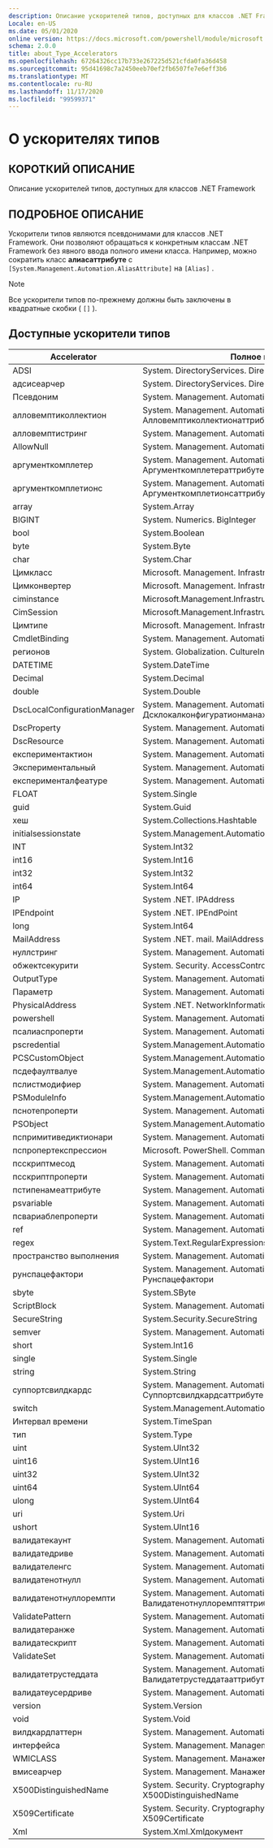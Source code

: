 ```yaml
---
description: Описание ускорителей типов, доступных для классов .NET Framework
Locale: en-US
ms.date: 05/01/2020
online version: https://docs.microsoft.com/powershell/module/microsoft.powershell.core/about/about_type_accelerators?view=powershell-7.2&WT.mc_id=ps-gethelp
schema: 2.0.0
title: about_Type_Accelerators
ms.openlocfilehash: 67264326cc17b733e267225d521cfda0fa36d458
ms.sourcegitcommit: 95d41698c7a2450eeb70ef2fb6507fe7e6eff3b6
ms.translationtype: MT
ms.contentlocale: ru-RU
ms.lasthandoff: 11/17/2020
ms.locfileid: "99599371"
---
```

# <a name="about-type-accelerators"></a>О ускорителях типов

## <a name="short-desription"></a>КОРОТКИЙ ОПИСАНИЕ
Описание ускорителей типов, доступных для классов .NET Framework

## <a name="long-description"></a>ПОДРОБНОЕ ОПИСАНИЕ

Ускорители типов являются псевдонимами для классов .NET Framework. Они позволяют обращаться к конкретным классам .NET Framework без явного ввода полного имени класса. Например, можно сократить класс **алиасаттрибуте** с `[System.Management.Automation.AliasAttribute]` на `[Alias]` .

> [!NOTE]
> Все ускорители типов по-прежнему должны быть заключены в квадратные скобки ( `[]` ).

## <a name="available-type-accelerators"></a>Доступные ускорители типов

|        Accelerator          |                           Полное имя класса                           |
|---------------------------- | ------------------------------------------------------------------- |
|ADSI                         | System. DirectoryServices. DirectoryEntry                             |
|адсисеарчер                 | System. DirectoryServices. DirectorySearcher                          |
|Псевдоним                        | System. Management. Automation. Алиасаттрибуте                         |
|алловемптиколлектион         | System. Management. Automation. Алловемптиколлектионаттрибуте          |
|алловемптистринг             | System. Management. Automation. Алловемптистрингаттрибуте              |
|AllowNull                    | System. Management. Automation. Алловнуллаттрибуте                     |
|аргументкомплетер            | System. Management. Automation. Аргументкомплетераттрибуте             |
|аргументкомплетионс          | System. Management. Automation. Аргументкомплетионсаттрибуте           |
|array                        | System.Array                                                        |
|BIGINT                       | System. Numerics. BigInteger                                          |
|bool                         | System.Boolean                                                      |
|byte                         | System.Byte                                                         |
|char                         | System.Char                                                         |
|Цимкласс                     | Microsoft. Management. Infrastructure. Цимкласс                        |
|Цимконвертер                 | Microsoft. Management. Infrastructure. Цимконвертер                    |
|ciminstance                  | Microsoft.Management.Infrastructure.CimInstance                     |
|CimSession                   | Microsoft.Management.Infrastructure.CimSession                      |
|Цимтипе                      | Microsoft. Management. Infrastructure. Цимтипе                         |
|CmdletBinding                | System. Management. Automation. Кмдлетбиндингаттрибуте                 |
|регионов                  | System. Globalization. CultureInfo                                    |
|DATETIME                     | System.DateTime                                                     |
|Decimal                      | System.Decimal                                                      |
|double                       | System.Double                                                       |
|DscLocalConfigurationManager | System. Management. Automation. Дсклокалконфигуратионманажераттрибуте  |
|DscProperty                  | System. Management. Automation. Дскпропертяттрибуте                   |
|DscResource                  | System. Management. Automation. Дскресаурцеаттрибуте                   |
|експериментактион             | System. Management. Automation. Експериментактион                       |
|Экспериментальный                 | System. Management. Automation. Експерименталаттрибуте                  |
|експерименталфеатуре          | System. Management. Automation. Експерименталфеатуре                    |
|FLOAT                        | System.Single                                                       |
|guid                         | System.Guid                                                         |
|хеш                    | System.Collections.Hashtable                                        |
|initialsessionstate          | System.Management.Automation.Runspaces.IniТиалсессионстате          |
|INT                          | System.Int32                                                        |
|int16                        | System.Int16                                                        |
|int32                        | System.Int32                                                        |
|int64                        | System.Int64                                                        |
|IP                    | System .NET. IPAddress                                                |
|IPEndpoint                   | System .NET. IPEndPoint                                               |
|long                         | System.Int64                                                        |
|MailAddress                  | System .NET. mail. MailAddress                                         |
|нуллстринг                   | System. Management. Automation. Language. Нуллстринг                    |
|обжектсекурити               | System. Security. AccessControl. Обжектсекурити                        |
|OutputType                   | System. Management. Automation. Аутпуттипеаттрибуте                    |
|Параметр                    | System. Management. Automation. Параметераттрибуте                     |
|PhysicalAddress              | System .NET. NetworkInformation. PhysicalAddress                       |
|powershell                   | System. Management. Automation. PowerShell                             |
|псалиаспроперти              | System. Management. Automation. Псалиаспроперти                        |
|pscredential                 | System.Management.Automation.PSCredential                           |
|PCSCustomObject               | System.Management.Automation.PSObject                               |
|псдефаултвалуе               | System.Management.Automation.PSDЕфаултвалуеаттрибуте                |
|пслистмодифиер               | System. Management. Automation. Пслистмодифиер                         |
|PSModuleInfo                 | System.Management.Automation.PSModuleInfo                           |
|пснотепроперти               | System. Management. Automation. Пснотепроперти                         |
|PSObject                     | System.Management.Automation.PSObject                               |
|пспримитиведиктионари        | System. Management. Automation. Пспримитиведиктионари                  |
|пспропертекспрессион         | Microsoft. PowerShell. Commands. Пспропертекспрессион                  |
|псскриптмесод               | System. Management. Automation. Псскриптмесод                         |
|псскриптпроперти             | System. Management. Automation. Псскриптпроперти                       |
|пстипенамеаттрибуте          | System. Management. Automation. Пстипенамеаттрибуте                    |
|psvariable                   | System. Management. Automation. PSVariable                             |
|псвариаблепроперти           | System. Management. Automation. Псвариаблепроперти                     |
|ref                          | System. Management. Automation. Псреференце                            |
|regex                        | System.Text.RegularExpressions.Regex                                |
|пространство выполнения                     | System. Management. Automation. пространства выполнения                     |
|рунспацефактори              | System. Management. Automation. пространства выполнения. Рунспацефактори              |
|sbyte                        | System.SByte                                                        |
|ScriptBlock                  | System. Management. Automation. ScriptBlock                            |
|SecureString                 | System.Security.SecureString                                        |
|semver                       | System. Management. Automation. Семантикверсион                        |
|short                        | System.Int16                                                        |
|single                       | System.Single                                                       |
|string                       | System.String                                                       |
|суппортсвилдкардс            | System. Management. Automation. Суппортсвилдкардсаттрибуте             |
|switch                       | System.Management.Automation.SwitchParameter                        |
|Интервал времени                     | System.TimeSpan                                                     |
|тип                         | System.Type                                                         |
|uint                         | System.UInt32                                                       |
|uint16                       | System.UInt16                                                       |
|uint32                       | System.UInt32                                                       |
|uint64                       | System.UInt64                                                       |
|ulong                        | System.UInt64                                                       |
|uri                          | System.Uri                                                          |
|ushort                       | System.UInt16                                                       |
|валидатекаунт                | System. Management. Automation. Валидатекаунтаттрибуте                 |
|валидатедриве                | System. Management. Automation. Валидатедривеаттрибуте                 |
|валидателенгс               | System. Management. Automation. Валидателенгсаттрибуте                |
|валидатенотнулл              | System. Management. Automation. Валидатенотнуллаттрибуте               |
|валидатенотнуллоремпти       | System. Management. Automation. Валидатенотнуллоремптяттрибуте        |
|ValidatePattern              | System. Management. Automation. Валидатепаттернаттрибуте               |
|валидатеранже                | System. Management. Automation. Валидатеранжеаттрибуте                 |
|валидатескрипт               | System. Management. Automation. Валидатескриптаттрибуте                |
|ValidateSet                  | System. Management. Automation. Валидатесетаттрибуте                   |
|валидатетрустеддата          | System. Management. Automation. Валидатетрустеддатааттрибуте           |
|валидатеусердриве            | System. Management. Automation. Валидатеусердривеаттрибуте             |
|version                      | System.Version                                                      |
|void                         | System.Void                                                         |
|вилдкардпаттерн              | System. Management. Automation. Вилдкардпаттерн                        |
|интерфейса                          | System. Management. ManagementObject                                  |
|WMICLASS                     | System. Management. Манажементкласс                                   |
|вмисеарчер                  | System. Management. Манажементобжектсеарчер                          |
|X500DistinguishedName        | System. Security. Cryptography. X509Certificates. X500DistinguishedName |
|X509Certificate              | System. Security. Cryptography. X509Certificates. X509Certificate       |
|Xml                          | System.Xml.Xmlдокумент                                              |

